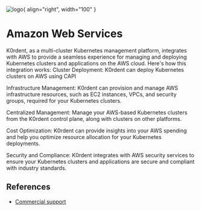 ![logo](https://upload.wikimedia.org/wikipedia/commons/9/93/Amazon_Web_Services_Logo.svg){ align="right", width="100" }
# Amazon Web Services

K0rdent, as a multi-cluster Kubernetes management platform, integrates with AWS to provide a seamless experience for managing and deploying Kubernetes clusters and applications on the AWS cloud. Here's how this integration works: 
Cluster Deployment: K0rdent can deploy Kubernetes clusters on AWS using CAPI

Infrastructure Management: K0rdent can provision and manage AWS infrastructure resources, such as EC2 instances, VPCs, and security groups, required for your Kubernetes clusters.

Centralized Management: Manage your AWS-based Kubernetes clusters from the K0rdent control plane, along with clusters on other platforms.

Cost Optimization: K0rdent can provide insights into your AWS spending and help you optimize resource allocation for your Kubernetes deployments.

Security and Compliance: K0rdent integrates with AWS security services to ensure your Kubernetes clusters and applications are secure and compliant with industry standards.

## References
- [Commercial support](https://aws.amazon.com/contact-us/)
